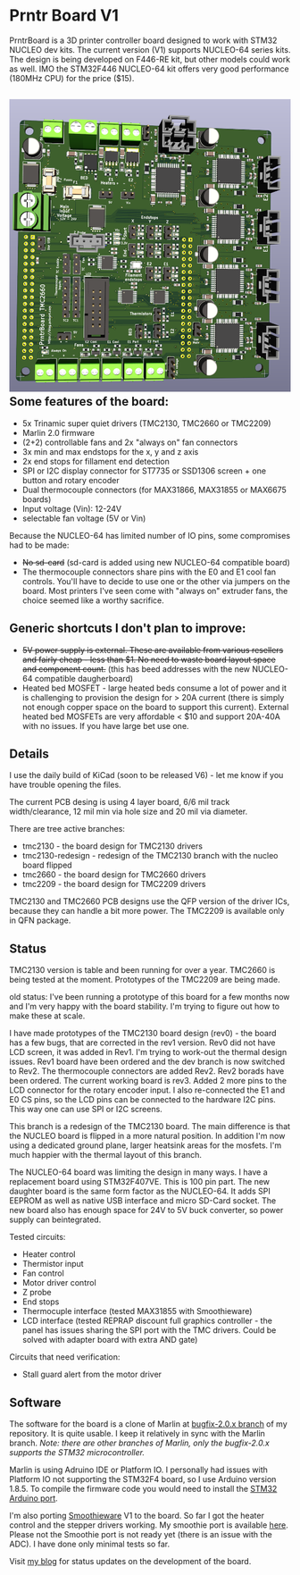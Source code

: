 Prntr Board V1
======================
PrntrBoard is a 3D printer controller board designed to work with STM32 NUCLEO dev kits. The current version (V1) supports NUCLEO-64 series kits. The design is being developed on F446-RE kit, but other models could work as well. IMO the STM32F446 NUCLEO-64 kit offers very good performance (180MHz CPU) for the price ($15).

![Picture of Rev2 Kicad Rendering](Rev2660v4.png)
Some features of the board:
-----
  + 5x Trinamic super quiet drivers (TMC2130, TMC2660 or TMC2209)
  + Marlin 2.0 firmware
  + (2+2) controllable fans and 2x "always on" fan connectors
  + 3x min and max endstops for the x, y and z axis
  + 2x end stops for fillament end detection
  + SPI or I2C display connector for ST7735 or SSD1306 screen + one button and rotary encoder
  + Dual thermocouple connectors (for MAX31866, MAX31855 or MAX6675 boards)
  + Input voltage (Vin): 12-24V
  + selectable fan voltage (5V or Vin)

Because the NUCLEO-64 has limited number of IO pins, some compromises had to be made:
  + ~~No sd-card~~ (sd-card is added using new NUCLEO-64 compatible board)
  + The thermocouple connectors share pins with the E0 and E1 cool fan controls. You'll have to decide to use one or the other via jumpers on the board. Most printers I've seen come with "always on" extruder fans, the choice seemed like a worthy sacrifice.

Generic shortcuts I don't plan to improve:
------
  + ~~5V power supply is external. These are available from various resellers and fairly cheap - less than $1. No need to waste board layout space and component count.~~ (this has beed addresses with the new NUCLEO-64 compatible daugherboard)
  + Heated bed MOSFET - large heated beds consume a lot of power and it is challenging to provision the design for > 20A current (there is simply not enough copper space on the board to support this current). External heated bed MOSFETs are very affordable < $10 and support 20A-40A with no issues. If you have large bet use one.

Details
------
I use the daily build of KiCad (soon to be released V6) - let me know if you have trouble opening the files.

The current PCB desing is using 4 layer board, 6/6 mil track width/clearance, 12 mil min via hole size and 20 mil via diameter.

There are tree active branches:
  + tmc2130 - the board design for TMC2130 drivers
  + tmc2130-redesign - redesign of the TMC2130 branch with the nucleo board flipped
  + tmc2660 - the board design for TMC2660 drivers
  + tmc2209 - the board design for TMC2209 drivers

TMC2130 and TMC2660 PCB designs use the QFP version of the driver ICs, because they can handle a bit more power. The TMC2209 is available only in QFN package.

Status
------
TMC2130 version is table and been running for over a year. TMC2660 is being tested at the moment. Prototypes of the TMC2209 are being made.

old status:
I've been running a prototype of this board for a few months now and I'm very happy with the board stability. I'm trying to figure out how to make these at scale.

I have made prototypes of the TMC2130 board design (rev0) - the board has a few bugs, that are corrected in the rev1 version. Rev0 did not have LCD screen, it was added in Rev1. I'm trying to work-out the thermal design issues.
Rev1 board have been ordered and the dev branch is now switched to Rev2. The thermocouple connectors are added Rev2.
Rev2 borads have been ordered. The current working board is rev3. Added 2 more pins to the LCD connector
for the rotary encoder input. I also re-connected the E1 and E0 CS pins, so the LCD pins can be connected
to the hardware I2C pins. This way one can use SPI or I2C screens.

This branch is a redesign of the TMC2130 board. The main difference is that the NUCLEO board is flipped in a more natural position. In addition I'm now using a dedicated ground plane, larger heatsink areas for the mosfets. I'm much happier with the thermal layout of this branch.

The NUCLEO-64 board was limiting the design in many ways. I have a replacement board using STM32F407VE. This is 100 pin part. The new daughter board is the same form factor as the NUCLEO-64. It adds SPI EEPROM as well as native USB interface and micro SD-Card socket. The new board also has enough space for 24V to 5V buck converter, so power supply can beintegrated.

Tested circuits:
  + Heater control
  + Thermistor input
  + Fan control
  + Motor driver control
  + Z probe
  + End stops
  + Thermocuple interface (tested MAX31855 with Smoothieware)
  + LCD interface (tested REPRAP discount full graphics controller - the panel has issues
  sharing the SPI port with the TMC drivers. Could be solved with adapter board with extra AND gate)

Circuits that need verification:
  + Stall guard alert from the motor driver


Software
------

The software for the board is a clone of Marlin at [bugfix-2.0.x branch](https://github.com/ghent360/Marlin/tree/bugfix-2.0.x/ "Github.com") of my repository. It is quite usable. I keep it relatively in sync with the Marlin branch. *Note: there are other branches of Marlin, only the bugfix-2.0.x supports the STM32 microcontroller.*

Marlin is using Adruino IDE or Platform IO. I personally had issues with Platform IO not supporting the STM32F4 board, so I use Arduino version 1.8.5. To compile the firmware code you would need to install the [STM32 Arduino port](https://github.com/stm32duino/Arduino_Core_STM32 "www.stm32duino.com").

I'm also porting [Smoothieware](http://smoothieware.org) V1 to the board. So far I got the heater control and the stepper drivers working. My smoothie port is available [here](https://github.com/ghent360/Smoothieware-STM32F4 "Gitgub.com"). Please not the Smoothie port is not ready yet (there is an issue with the ADC). I have done only minimal tests so far.

Visit [my blog](https://blog.pcbxprt.com/) for status updates on the development of the board.
